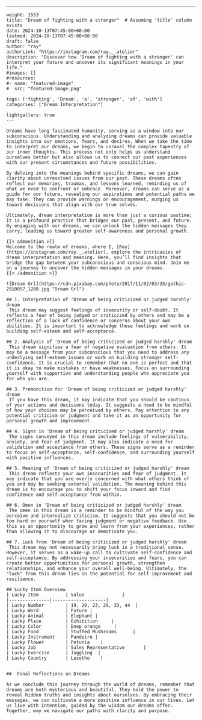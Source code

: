 ---
    weight: 1553
    title: "Dream of fighting with a stranger"  # Assuming 'title' column exists
    date: 2024-10-13T07:45:00+08:00
    lastmod: 2024-10-13T07:45:00+08:00
    draft: false
    author: "ray"
    authorLink: "https://instagram.com/ray._.atelier"
    description: "Discover how 'Dream of fighting with a stranger' can interpret your future and uncover its significant meanings in your life."
    #images: []
    #resources:
    #- name: "featured-image"
    #  src: "featured-image.png"
    
    tags: ['fighting', 'Dream', 'a', 'stranger', 'of', 'with']
    categories: ["Dream Interpretation"]
    
    lightgallery: true
    ---
    
    Dreams have long fascinated humanity, serving as a window into our subconscious. Understanding and analyzing dreams can provide valuable insights into our emotions, fears, and desires. When we take the time to interpret our dreams, we begin to unravel the complex tapestry of our inner thoughts. This process not only helps us understand ourselves better but also allows us to connect our past experiences with our present circumstances and future possibilities.
    
    By delving into the meanings behind specific dreams, we can gain clarity about unresolved issues from our past. These dreams often reflect our memories, traumas, and lessons learned, reminding us of what we need to confront or embrace. Moreover, dreams can serve as a guide for our future, revealing our aspirations and potential paths we may take. They can provide warnings or encouragement, nudging us toward decisions that align with our true selves.
    
    Ultimately, dream interpretation is more than just a curious pastime; it is a profound practice that bridges our past, present, and future. By engaging with our dreams, we can unlock the hidden messages they carry, leading us toward greater self-awareness and personal growth.
    
    {{< admonition >}}
    Welcome to the realm of dreams, where I, [Ray](https://instagram.com/ray._.atelier), explore the intricacies of dream interpretation and meaning. Here, you’ll find insights that bridge the gap between your subconscious and conscious mind. Join me on a journey to uncover the hidden messages in your dreams.
    {{< /admonition >}}
    
    ![Dream Grl](https://cdn.pixabay.com/photo/2017/11/02/03/35/gothic-2910057_1280.jpg "Dream Grl")
    
    ## 1. Interpretation of 'Dream of being criticized or judged harshly' dream
     This dream may suggest feelings of insecurity or self-doubt. It reflects a fear of being judged or criticized by others and may be a reflection of a lack of confidence or concerns about your own abilities. It is important to acknowledge these feelings and work on building self-esteem and self-acceptance.
    
    ## 2. Analysis of 'Dream of being criticized or judged harshly' dream
     This dream signifies a fear of negative evaluation from others. It may be a message from your subconscious that you need to address any underlying self-esteem issues or work on building stronger self-confidence. It is crucial to remember that no one is perfect and that it is okay to make mistakes or have weaknesses. Focus on surrounding yourself with supportive and understanding people who appreciate you for who you are.
    
    ## 3. Premonition for 'Dream of being criticized or judged harshly' dream
     If you have this dream, it may indicate that you should be cautious of your actions and decisions today. It suggests a need to be mindful of how your choices may be perceived by others. Pay attention to any potential criticism or judgment and take it as an opportunity for personal growth and improvement.
    
    ## 4. Signs in 'Dream of being criticized or judged harshly' dream
     The signs conveyed in this dream include feelings of vulnerability, anxiety, and fear of judgment. It may also indicate a need for validation and acceptance from others. These signs serve as a reminder to focus on self-acceptance, self-confidence, and surrounding yourself with positive influences.
    
    ## 5. Meaning of 'Dream of being criticized or judged harshly' dream
     This dream reflects your own insecurities and fear of judgment. It may indicate that you are overly concerned with what others think of you and may be seeking external validation. The meaning behind this dream is to encourage you to shift your focus inward and find confidence and self-acceptance from within.
    
    ## 6. Omen in 'Dream of being criticized or judged harshly' dream
     The omen in this dream is a reminder to be mindful of the way you perceive and internalize criticism. It suggests that you should not be too hard on yourself when facing judgment or negative feedback. Use this as an opportunity to grow and learn from your experiences, rather than allowing it to discourage or demotivate you.
    
    ## 7. Luck from 'Dream of being criticized or judged harshly' dream
     This dream may not necessarily bring luck in a traditional sense. However, it serves as a wake-up call to cultivate self-confidence and self-acceptance. By addressing your insecurities and fears, you can create better opportunities for personal growth, strengthen relationships, and enhance your overall well-being. Ultimately, the "luck" from this dream lies in the potential for self-improvement and resilience.
    
    ## Lucky Item Overview
    | Lucky Item          | Value              |
    |---------------|--------------------|
    | Lucky Number        | 19, 20, 23, 29, 33, 44  |
    | Lucky Word          | Future |
    | Lucky Animal        | Elephant |
    | Lucky Place         | Exhibition     |
    | Lucky Color         | Deep orange     |
    | Lucky Food          | Stuffed Mushrooms      |
    | Lucky Instrument    | Pandeiro |
    | Lucky Flower        | Petunia    |
    | Lucky Job           | Sales Representative       |
    | Lucky Exercise      | Juggling  |
    | Lucky Country       | Lesotho    |
    
    
    ##  Final Reflections on Dreams
    
    As we conclude this journey through the world of dreams, remember that dreams are both mysterious and beautiful. They hold the power to reveal hidden truths and insights about ourselves. By embracing their messages, we can cultivate a more positive influence in our lives. Let us live with intention, guided by the wisdom our dreams offer. Together, may we navigate our paths with clarity and purpose.
    